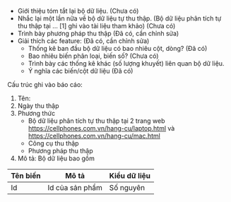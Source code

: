 - Giới thiệu tóm tắt lại bộ dữ liệu. (Chưa có)
- Nhắc lại một lần nữa về bộ dữ liệu tự thu thập. (Bộ dữ liệu phân tích tự thu thập tại … [1] ghi vào tài liệu tham khảo) (Chưa có)
- Trình bày phương pháp thu thập (Đã có, cần chỉnh sửa)
- Giải thích các feature: (Đã có, cần chỉnh sửa)
	- Thống kê ban đầu bộ dữ liệu có bao nhiêu cột, dòng? (Đã có)
	- Bao nhiêu biến phân loại, biến số? (Chưa có)
	- Trình bày các thống kê khác (số lượng khuyết) liên quan bộ dữ liệu.
	- Ý nghĩa các biến/cột dữ liệu (Đã có)


Cấu trúc ghi vào báo cáo:
1. Tên:
2. Ngày thu thập
3. Phương thức
	- Bộ dữ liệu phân tích tự thu thập tại 2 trang web https://cellphones.com.vn/hang-cu/laptop.html và https://cellphones.com.vn/hang-cu/mac.html
	- Công cụ thu thập
	- Phương pháp thu thập
4. Mô tả: 
Bộ dữ liệu bao gồm 

| Tên biến | Mô tả           | Kiểu dữ liệu |
| -------- | --------------- | ------------ |
| Id       | Id của sản phẩm | Số nguyên    |

